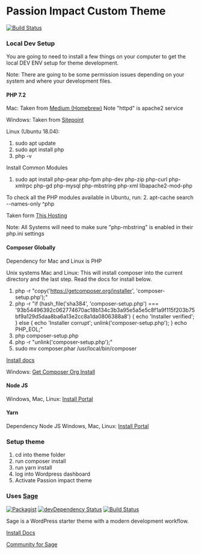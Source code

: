 
# Passion Impact Custom Theme 
[![Build Status](https://travis-ci.com/PassionImpact/website-redesign-2018.svg?token=YqV6JTL4xf2nj5tdZMex&branch=master)](https://travis-ci.com/PassionImpact/website-redesign-2018) 

### Local Dev Setup 
You are going to need to install a few things on your computer to get the local DEV ENV setup for theme development.

Note: There are going to be some permission issues depending on your system and where your development files.

#### PHP 7.2
Mac: Taken from [Medium (Homebrew)](https://medium.com/@romaninsh/install-php-7-2-on-macos-high-sierra-with-homebrew-bdc4d1b04ea6)
Note "httpd" is apache2 service

Windows: Taken from [Sitepoint](https://www.sitepoint.com/how-to-install-php-on-windows/)

Linux (Ubuntu 18.04):
1. sudo apt update
2. sudo apt install php
3. php -v

Install Common Modules 

1. sudo apt install php-pear php-fpm php-dev php-zip php-curl php-xmlrpc php-gd php-mysql php-mbstring php-xml libapache2-mod-php

To check all the PHP modules available in Ubuntu, run:
2. apt-cache search --names-only ^php

Taken form [This Hosting](https://thishosting.rocks/install-php-on-ubuntu/)

Note: All Systems will need to make sure "php-mbstring" is enabled in their php.ini settings 

#### Composer Globally 
Dependency for Mac and Linux is PHP

Unix systems Mac and Linux: 
This will install composer into the current directory and the last step. Read the docs for install below. 
1. php -r "copy('https://getcomposer.org/installer', 'composer-setup.php');"
2. php -r "if (hash_file('sha384', 'composer-setup.php') === '93b54496392c062774670ac18b134c3b3a95e5a5e5c8f1a9f115f203b75bf9a129d5daa8ba6a13e2cc8a1da0806388a8') { echo 'Installer verified'; } else { echo 'Installer corrupt'; unlink('composer-setup.php'); } echo PHP_EOL;"
3. php composer-setup.php
4. php -r "unlink('composer-setup.php');"
5. sudo mv composer.phar /usr/local/bin/composer
 
[Install docs](https://getcomposer.org/doc/00-intro.md#installation-linux-unix-macos)

Windows: [Get Composer Org Install](https://getcomposer.org/doc/00-intro.md#installation-windows)

#### Node JS 
Windows, Mac, Linux: [Install Portal](https://nodejs.org/en/download/)

#### Yarn 
Dependency Node JS
Windows, Mac, Linux: [Install Portal](https://yarnpkg.com/lang/en/docs/install/)


### Setup theme 
1. cd into theme folder 
2. run composer install 
3. run yarn install 
4. log into Wordpress dashboard 
5. Activate Passion impact theme 

### Uses [Sage](https://roots.io/sage/)
[![Packagist](https://img.shields.io/packagist/vpre/roots/sage.svg?style=flat-square)](https://packagist.org/packages/roots/sage)
[![devDependency Status](https://img.shields.io/david/dev/roots/sage.svg?style=flat-square)](https://david-dm.org/roots/sage#info=devDependencies)
[![Build Status](https://img.shields.io/travis/roots/sage.svg?style=flat-square)](https://travis-ci.org/roots/sage)

Sage is a WordPress starter theme with a modern development workflow.

[Install Docs](https://roots.io/sage/docs/theme-installation/)

[Community for Sage](https://discourse.roots.io/c/sage)
